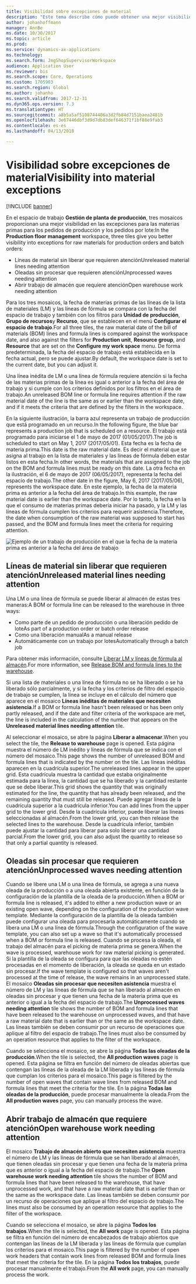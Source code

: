 ```yaml
---
title: Visibilidad sobre excepciones de material
description: "Este tema describe cómo puede obtener una mejor visibilidad en las excepciones para las materias primas para los pedidos de producción y los pedidos por lote."
author: johanhoffmann
manager: AnnBe
ms.date: 10/30/2017
ms.topic: article
ms.prod: 
ms.service: dynamics-ax-applications
ms.technology: 
ms.search.form: JmgShopSupervisorWorkspace
audience: Application User
ms.reviewer: bis
ms.search.scope: Core, Operations
ms.custom: 1705903
ms.search.region: Global
ms.author: johanho
ms.search.validfrom: 2017-12-31
ms.dyn365.ops.version: 7.3
ms.translationtype: HT
ms.sourcegitcommit: a8b5a5af5108744406a3d2fb84d7151baea2481b
ms.openlocfilehash: 3e67446dbf3d9d7db83def646371f1bf88e9fab3
ms.contentlocale: es-es
ms.lasthandoff: 04/13/2018

---
```

# <a name="visibility-into-material-exceptions"></a><span data-ttu-id="d1ef4-103">Visibilidad sobre excepciones de material</span><span class="sxs-lookup"><span data-stu-id="d1ef4-103">Visibility into material exceptions</span></span>

[!INCLUDE [banner](../includes/banner.md)]

<span data-ttu-id="d1ef4-104">En el espacio de trabajo **Gestión de planta de producción**, tres mosaicos proporcionan una mejor visibilidad en las excepciones para las materias primas para los pedidos de producción y los pedidos por lote:</span><span class="sxs-lookup"><span data-stu-id="d1ef4-104">In the **Production floor management** workspace, three tiles give you better visibility into exceptions for raw materials for production orders and batch orders:</span></span>

- <span data-ttu-id="d1ef4-105">Líneas de material sin liberar que requieren atención</span><span class="sxs-lookup"><span data-stu-id="d1ef4-105">Unreleased material lines needing attention</span></span>
- <span data-ttu-id="d1ef4-106">Oleadas sin procesar que requieren atención</span><span class="sxs-lookup"><span data-stu-id="d1ef4-106">Unprocessed waves needing attention</span></span>
- <span data-ttu-id="d1ef4-107">Abrir trabajo de almacén que requiere atención</span><span class="sxs-lookup"><span data-stu-id="d1ef4-107">Open warehouse work needing attention</span></span>

<span data-ttu-id="d1ef4-108">Para los tres mosaicos, la fecha de materias primas de las líneas de la lista de materiales (LM) y las líneas de fórmula se compara con la fecha del espacio de trabajo y también con los filtros para **Unidad de producción**, **Grupo de recursos**y **Recurso**, que se establecen en el menú **Configurar el espacio de trabajo**.</span><span class="sxs-lookup"><span data-stu-id="d1ef4-108">For all three tiles, the raw material date of the bill of materials (BOM) lines and formula lines is compared against the workspace date, and also against the filters for **Production unit**, **Resource group**, and **Resource** that are set on the **Configure my work space** menu.</span></span> <span data-ttu-id="d1ef4-109">De forma predeterminada, la fecha del espacio de trabajo está establecida en la fecha actual, pero se puede ajustar.</span><span class="sxs-lookup"><span data-stu-id="d1ef4-109">By default, the workspace date is set to the current date, but you can adjust it.</span></span>

<span data-ttu-id="d1ef4-110">Una línea inédita de LM o una línea de fórmula requiere atención si la fecha de las materias primas de la línea es igual o anterior a la fecha del área de trabajo y si cumple con los criterios definidos por los filtros en el área de trabajo.</span><span class="sxs-lookup"><span data-stu-id="d1ef4-110">An unreleased BOM line or formula line requires attention if the raw material date of the line is the same as or earlier than the workspace date, and if it meets the criteria that are defined by the filters in the workspace.</span></span>

<span data-ttu-id="d1ef4-111">En la siguiente ilustración, la barra azul representa un trabajo de producción que está programado en un recurso.</span><span class="sxs-lookup"><span data-stu-id="d1ef4-111">In the following figure, the blue bar represents a production job that is scheduled on a resource.</span></span> <span data-ttu-id="d1ef4-112">El trabajo está programado para iniciarse el 1 de mayo de 2017 (01/05/2017).</span><span class="sxs-lookup"><span data-stu-id="d1ef4-112">The job is scheduled to start on May 1, 2017 (2017/05/01).</span></span> <span data-ttu-id="d1ef4-113">Esta fecha es la fecha de materia prima.</span><span class="sxs-lookup"><span data-stu-id="d1ef4-113">This date is the raw material date.</span></span> <span data-ttu-id="d1ef4-114">Es decir el material que se asigna al trabajo en la lista de materiales y las líneas de fórmula deben estar listos en esta fecha.</span><span class="sxs-lookup"><span data-stu-id="d1ef4-114">In other words, the materials that are assigned to the job on the BOM and formula lines must be ready on this date.</span></span> <span data-ttu-id="d1ef4-115">La otra fecha en la ilustración, el 6 de mayo de 2017 (06/05/2017), representa la fecha del espacio de trabajo.</span><span class="sxs-lookup"><span data-stu-id="d1ef4-115">The other date in the figure, May 6, 2017 (2017/05/06), represents the workspace date.</span></span> <span data-ttu-id="d1ef4-116">En este ejemplo, la fecha de la materia prima es anterior a la fecha del área de trabajo.</span><span class="sxs-lookup"><span data-stu-id="d1ef4-116">In this example, the raw material date is earlier than the workspace date.</span></span> <span data-ttu-id="d1ef4-117">Por lo tanto, la fecha en la que el consumo de materias primas debería iniciar ha pasado, y la LM y las líneas de fórmula cumplen los criterios para requerir asistencia.</span><span class="sxs-lookup"><span data-stu-id="d1ef4-117">Therefore, the date when consumption of the raw material was supposed to start has passed, and the BOM and formula lines meet the criteria for requiring attention.</span></span>

![Ejemplo de un trabajo de producción en el que la fecha de la materia prima es anterior a la fecha del área de trabajo](./media/improved-visibility.png)

## <a name="unreleased-material-lines-needing-attention"></a><span data-ttu-id="d1ef4-119">Líneas de material sin liberar que requieren atención</span><span class="sxs-lookup"><span data-stu-id="d1ef4-119">Unreleased material lines needing attention</span></span>

<span data-ttu-id="d1ef4-120">Una LM o una línea de fórmula se puede liberar al almacén de estas tres maneras:</span><span class="sxs-lookup"><span data-stu-id="d1ef4-120">A BOM or formula line can be released to the warehouse in three ways:</span></span>

- <span data-ttu-id="d1ef4-121">Como parte de un pedido de producción o una liberación pedido de lote</span><span class="sxs-lookup"><span data-stu-id="d1ef4-121">As part of a production order or batch order release</span></span>
- <span data-ttu-id="d1ef4-122">Como una liberación manual</span><span class="sxs-lookup"><span data-stu-id="d1ef4-122">As a manual release</span></span>
- <span data-ttu-id="d1ef4-123">Automáticamente con un trabajo por lotes</span><span class="sxs-lookup"><span data-stu-id="d1ef4-123">Automatically through a batch job</span></span>

<span data-ttu-id="d1ef4-124">Para obtener más información, consulte [Liberar LM y líneas de fórmula al almacén](releasing-bom-and-formula-lines-to-warehouse.md).</span><span class="sxs-lookup"><span data-stu-id="d1ef4-124">For more information, see [Release BOM and formula lines to the warehouse](releasing-bom-and-formula-lines-to-warehouse.md).</span></span> 

<span data-ttu-id="d1ef4-125">Si una lista de materiales o una línea de fórmula no se ha liberado o se ha liberado sólo parcialmente, y si la fecha y los criterios de filtro del espacio de trabajo se cumplen, la línea se incluye en el cálculo del número que aparece en el mosaico **Líneas inéditas de materiales que necesiten asistencia**.</span><span class="sxs-lookup"><span data-stu-id="d1ef4-125">If a BOM or formula line hasn't been released or has been only partly released, and if the date and filter criteria of the workspace are met, the line is included in the calculation of the number that appears on the **Unreleased material lines needing attention** tile.</span></span>

<span data-ttu-id="d1ef4-126">Al seleccionar el mosaico, se abre la página **Liberar a almacenar**.</span><span class="sxs-lookup"><span data-stu-id="d1ef4-126">When you select the tile, the **Release to warehouse** page is opened.</span></span> <span data-ttu-id="d1ef4-127">Esta página muestra el número de LM inédito y líneas de fórmula que se indica con el número del mosaico.</span><span class="sxs-lookup"><span data-stu-id="d1ef4-127">This page shows the number of unreleased BOM and formula lines that is indicated by the number on the tile.</span></span> <span data-ttu-id="d1ef4-128">Las líneas inéditas aparecen en la cuadrícula superior.</span><span class="sxs-lookup"><span data-stu-id="d1ef4-128">The unreleased lines appear in the upper grid.</span></span> <span data-ttu-id="d1ef4-129">Esta cuadrícula muestra la cantidad que estaba originalmente estimada para la línea, la cantidad que se ha liberado y la cantidad restante que se debe liberar.</span><span class="sxs-lookup"><span data-stu-id="d1ef4-129">This grid shows the quantity that was originally estimated for the line, the quantity that has already been released, and the remaining quantity that must still be released.</span></span> <span data-ttu-id="d1ef4-130">Puede agregar líneas de la cuadrícula superior a la cuadrícula inferior.</span><span class="sxs-lookup"><span data-stu-id="d1ef4-130">You can add lines from the upper grid to the lower grid.</span></span> <span data-ttu-id="d1ef4-131">Desde la cuadrícula inferior, puede liberar las líneas seleccionadas al almacén.</span><span class="sxs-lookup"><span data-stu-id="d1ef4-131">From the lower grid, you can then release the selected lines to the warehouse.</span></span> <span data-ttu-id="d1ef4-132">Desde la cuadrícula inferior, también puede ajustar la cantidad para liberar para solo liberar una cantidad parcial.</span><span class="sxs-lookup"><span data-stu-id="d1ef4-132">From the lower grid, you can also adjust the quantity to release so that only a partial quantity is released.</span></span>

## <a name="unprocessed-waves-needing-attention"></a><span data-ttu-id="d1ef4-133">Oleadas sin procesar que requieren atención</span><span class="sxs-lookup"><span data-stu-id="d1ef4-133">Unprocessed waves needing attention</span></span>

<span data-ttu-id="d1ef4-134">Cuando se libere una LM o una línea de fórmula, se agrega a una nueva oleada de la producción o a una oleada abierta existente, en función de la configuración de la plantilla de la oleada de la producción.</span><span class="sxs-lookup"><span data-stu-id="d1ef4-134">When a BOM or formula line is released, it's added to either a new production wave or an existing open wave, depending on the configuration of the production wave template.</span></span> <span data-ttu-id="d1ef4-135">Mediante la configuración de la plantilla de la oleada también puede configurar una oleada para procesarla automáticamente cuando se libera una LM o una línea de fórmula.</span><span class="sxs-lookup"><span data-stu-id="d1ef4-135">Through the configuration of the wave template, you can also set up a wave so that it's automatically processed when a BOM or formula line is released.</span></span> <span data-ttu-id="d1ef4-136">Cuando se procesa la oleada, el trabajo del almacén para el picking de materia prima se genera.</span><span class="sxs-lookup"><span data-stu-id="d1ef4-136">When the wave is processed, warehouse work for raw material picking is generated.</span></span> <span data-ttu-id="d1ef4-137">Si la plantilla de la oleada se configura para que las oleadas no estén procesadas en el momento de liberación, la oleada se queda en un estado sin procesar.</span><span class="sxs-lookup"><span data-stu-id="d1ef4-137">If the wave template is configured so that waves aren't processed at the time of release, the wave remains in an unprocessed state.</span></span> <span data-ttu-id="d1ef4-138">El mosaico **Oleadas sin procesar que necesiten asistencia** muestra el número de LM y las líneas de fórmula que se han liberado al almacén en oleadas sin procesar y que tienen una fecha de la materia prima que es anterior o igual a la fecha del espacio de trabajo.</span><span class="sxs-lookup"><span data-stu-id="d1ef4-138">The **Unprocessed waves needing attention** tile shows the number of BOM and formula lines that have been released to the warehouse on unprocessed waves, and that have a raw material date that is earlier than or the same as the workspace date.</span></span> <span data-ttu-id="d1ef4-139">Las líneas también se deben consumir por un recurso de operaciones que aplique al filtro del espacio de trabajo.</span><span class="sxs-lookup"><span data-stu-id="d1ef4-139">The lines must also be consumed by an operation resource that applies to the filter of the workspace.</span></span>

<span data-ttu-id="d1ef4-140">Cuando se selecciona el mosaico, se abre la página **Todas las oleadas de la producción**.</span><span class="sxs-lookup"><span data-stu-id="d1ef4-140">When the tile is selected, the **All production waves** page is opened.</span></span> <span data-ttu-id="d1ef4-141">Esta página se filtra en función del número de oleadas abiertas que contengan las líneas de la oleada de la LM liberada y las líneas de fórmula que cumplan los criterios para el mosaico.</span><span class="sxs-lookup"><span data-stu-id="d1ef4-141">This page is filtered by the number of open waves that contain wave lines from released BOM and formula lines that meet the criteria for the tile.</span></span> <span data-ttu-id="d1ef4-142">En la página **Todas las oleadas de la producción**, puede procesar manualmente la oleada.</span><span class="sxs-lookup"><span data-stu-id="d1ef4-142">From the **All production waves** page, you can manually process the wave.</span></span>

## <a name="open-warehouse-work-needing-attention"></a><span data-ttu-id="d1ef4-143">Abrir trabajo de almacén que requiere atención</span><span class="sxs-lookup"><span data-stu-id="d1ef4-143">Open warehouse work needing attention</span></span>

<span data-ttu-id="d1ef4-144">El mosaico **Trabajo de almacén abierto que necesiten asistencia** muestra el número de LM y las líneas de fórmula que se han liberado al almacén, que tienen oleadas sin procesar y que tienen una fecha de la materia prima que es anterior o igual a la fecha del espacio de trabajo.</span><span class="sxs-lookup"><span data-stu-id="d1ef4-144">The **Open warehouse work needing attention** tile shows the number of BOM and formula lines that have been released to the warehouse, that have unprocessed work, and that have a raw material date that is earlier than or the same as the workspace date.</span></span> <span data-ttu-id="d1ef4-145">Las líneas también se deben consumir por un recurso de operaciones que aplique al filtro del espacio de trabajo.</span><span class="sxs-lookup"><span data-stu-id="d1ef4-145">The lines must also be consumed by an operation resource that applies to the filter of the workspace.</span></span>

<span data-ttu-id="d1ef4-146">Cuando se selecciona el mosaico, se abre la página **Todos los trabajos**.</span><span class="sxs-lookup"><span data-stu-id="d1ef4-146">When the tile is selected, the **All work** page is opened.</span></span> <span data-ttu-id="d1ef4-147">Esta página se filtra en función del número de encabezados de trabajo abiertos que contengan las líneas de la LM liberada y las líneas de fórmula que cumplan los criterios para el mosaico.</span><span class="sxs-lookup"><span data-stu-id="d1ef4-147">This page is filtered by the number of open work headers that contain work lines from released BOM and formula lines that meet the criteria for the tile.</span></span> <span data-ttu-id="d1ef4-148">En la página **Todos los trabajos**, puede procesar manualmente el trabajo.</span><span class="sxs-lookup"><span data-stu-id="d1ef4-148">From the **All work** page, you can manually process the work.</span></span>

